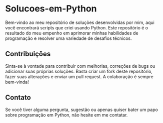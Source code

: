 # Solucoes-em-Python
 
Bem-vindo ao meu repositório de soluções desenvolvidas por mim, aqui você encontrará scripts que criei usando Python. Este repositório é o resultado do meu empenho em aprimorar minhas habilidades de programação e resolver uma variedade de desafios técnicos.

## Contribuições

Sinta-se à vontade para contribuir com melhorias, correções de bugs ou adicionar suas próprias soluções. Basta criar um fork deste repositório, fazer suas alterações e enviar um pull request. A colaboração é sempre bem-vinda!

## Contato

Se você tiver alguma pergunta, sugestão ou apenas quiser bater um papo sobre programação em Python, não hesite em me contatar.


